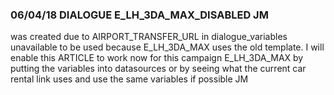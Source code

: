 ### 06/04/18  DIALOGUE E_LH_3DA_MAX_DISABLED JM
was created due to AIRPORT_TRANSFER_URL in dialogue_variables unavailable to be used because E_LH_3DA_MAX uses the old template. I will enable this ARTICLE to work now for this campaign E_LH_3DA_MAX by putting the variables into datasources or by seeing what the current car rental link uses and use the same variables if possible JM
